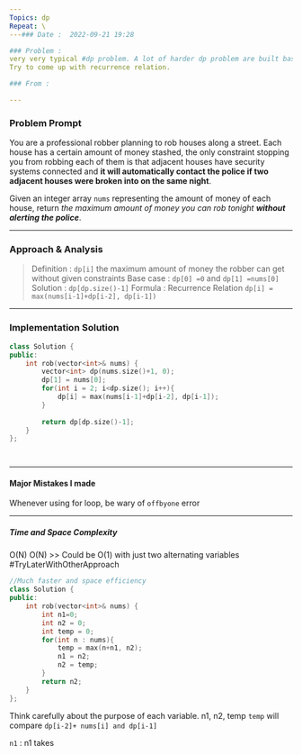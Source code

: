 ```yaml
---
Topics: dp
Repeat: \
---### Date :  2022-09-21 19:28

### Problem : 
very very typical #dp problem. A lot of harder dp problem are built based off this problem.
Try to come up with recurrence relation.

### From :

---
```

### Problem Prompt
You are a professional robber planning to rob houses along a street. Each house has a certain amount of money stashed, the only constraint stopping you from robbing each of them is that adjacent houses have security systems connected and **it will automatically contact the police if two adjacent houses were broken into on the same night**.

Given an integer array `nums` representing the amount of money of each house, return _the maximum amount of money you can rob tonight **without alerting the police**_.


---
### Approach & Analysis
>Definition : `dp[i]` the maximum amount of money the robber can get without given constraints
>Base case : `dp[0] =0` and `dp[1] =nums[0]`
  Solution : `dp[dp.size()-1]`
  Formula : Recurrence Relation
  `dp[i] = max(nums[i-1]+dp[i-2], dp[i-1])`
  
---
### Implementation Solution
```cpp
class Solution {
public:
    int rob(vector<int>& nums) {
        vector<int> dp(nums.size()+1, 0);
        dp[1] = nums[0];
        for(int i = 2; i<dp.size(); i++){
            dp[i] = max(nums[i-1]+dp[i-2], dp[i-1]);
        }
        
        return dp[dp.size()-1];
    }
};




```
---
#### Major Mistakes I made
Whenever using for loop, be wary of `offbyone` error


---
##### Time and Space Complexity
O(N)
O(N) >> Could be O(1) with just two alternating variables
#TryLaterWithOtherApproach 

```cpp
//Much faster and space efficiency
class Solution {
public:
    int rob(vector<int>& nums) {
        int n1=0;
        int n2 = 0;
        int temp = 0;
        for(int n : nums){
            temp = max(n+n1, n2);
            n1 = n2;
            n2 = temp;
        }
        return n2;
    }
};
```

Think carefully about the purpose of each variable. n1, n2, temp
`temp` will compare `dp[i-2]+ nums[i] and dp[i-1]`

`n1` : n1 takes 